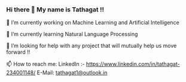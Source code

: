 ### Hi there 👋 My name is Tathagat !!
🔭 I’m currently working on Machine Learning and Artificial Intelligence


🌱 I’m currently learning Natural Language Processing


🤔 I’m looking for help with any project that will mutually help us move forward !!


📫 How to reach me: LinkedIn :- https://www.linkedin.com/in/tathagat-234001148/
                    E-Mail: tathagat1@outlook.in

<!--
**tygertathagat/tygertathagat** is a ✨ _special_ ✨ repository because its `README.md` (this file) appears on your GitHub profile.

Here are some ideas to get you started:

- 🔭 I’m currently working on ...
- 🌱 I’m currently learning ...
- 👯 I’m looking to collaborate on ...
- 🤔 I’m looking for help with ...
- 💬 Ask me about ...
- 📫 How to reach me: ...
- 😄 Pronouns: ...
- ⚡ Fun fact: ...
-->
